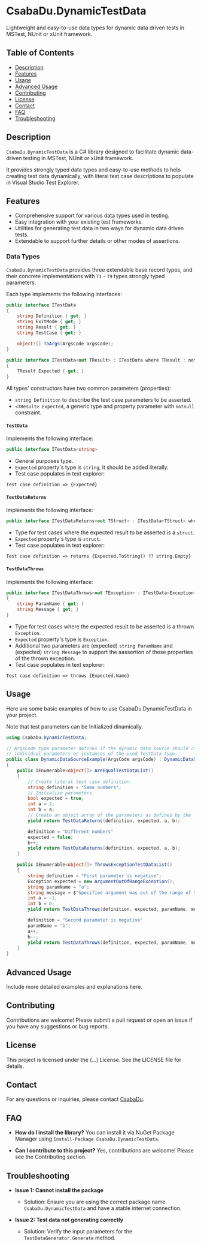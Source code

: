 # CsabaDu.DynamicTestData

Lightweight and easy-to-use data types for dynamic data driven tests in MSTest, NUnit or xUnit framework.

## Table of Contents
- [Description](#description)
- [Features](#features)
- [Usage](#usage)
- [Advanced Usage](#advanced-usage)
- [Contributing](#contributing)
- [License](#license)
- [Contact](#contact)
- [FAQ](#faq)
- [Troubleshooting](#troubleshooting)

## Description

`CsabaDu.DynamicTestData` is a C# library designed to facilitate dynamic data-driven testing in MSTest, NUnit or xUnit framework.

It provides strongly typed data types and easy-to-use methods to help creating test data dynamically, with literal test case descriptions to populate in Visual Studio Test Explorer.

## Features

- Comprehensive support for various data types used in testing.
- Easy integration with your existing test frameworks.
- Utilities for generating test data in two ways for dynamic data driven tests.
- Extendable to support further details or other modes of assertions.

### Data Types

`CsabaDu.DynamicTestData` provides three extendable base record types, and their concrete implementations with `T1` - `T9` types strongly typed parameters.

Each type implements the following interfaces:

```csharp
public interface ITestData
{
    string Definition { get; }
    string ExitMode { get; }
    string Result { get; }
    string TestCase { get; }

    object?[] ToArgs(ArgsCode argsCode);
}

public interface ITestData<out TResult> : ITestData where TResult : notnull
{
    TResult Expected { get; }
}
```

All types' constructors have two common parameters (properties):
- `string Definition` to describe the test case parameters to be asserted.
- `<TResult> Expected`, a generic type and property parameter with `notnull` constraint.

#### `TestData`

Implements the following interface:

```csharp
public interface ITestData<string>
```

- General purposes type.
- `Expected` property's type is `string`, it should be added literally.
- Test case populates in text explorer:

`Test case definition => {Expected}`

#### `TestDataReturns`

Implements the following interface:

```csharp
public interface ITestDataReturns<out TStruct> : ITestData<TStruct> where TStruct : struct;
```

- Type for test cases where the expected result to be asserted is a `struct`.
- `Expected` property's type is `struct`.
- Test case populates in text explorer:

`Test case definition => returns {Expected.ToString() ?? string.Empty}`

#### `TestDataThrows`

Implements the following interface:
```csharp
public interface ITestDataThrows<out TException> : ITestData<Exception> where TException : Exception
{
    string ParamName { get; }
    string Message { get; }
}
```
- Type for test cases where the expected result to be asserted is a thrown `Exception`.
- `Expected` property's type is `Exception`.
- Additional two parameters are (expected) `string ParamName` and (expected) `string Message` to support the aassertion of these properties of the thrown exception.
- Test case populates in text explorer:

`Test case definition => throws {Expected.Name}`

## Usage

Here are some basic examples of how to use CsabaDu.DynamicTestData in your project.

Note that test parameters can be Initialized dinamically.

```csharp
using CsabaDu.DynamicTestData;

// ArgsCode type parameter defines if the dynamic data source should consist of
// individual parameters or instances of the used TestData type.
public class DynamicDataSourceExample(ArgsCode argsCode) : DynamicDataSource(argsCode)
{
    public IEnumerable<object[]> AreEqualTestDataList()
    {
        // Create literal test case definition.
        string definition = "Same numbers";
        // Initialize parameters.
        bool expected = true;
        int a = 2;
        int b = a;
        // Create an object array of the parameters as defined by the 'argsCode' parameter.
        yield return TestDataReturns(definition, expected, a, b);

        definition = "Different numbers"
        expected = false;
        b++;
        yield return TestDataReturns(definition, expected, a, b);
    }

    public IEnumerable<object[]> ThrowsExceptionTestDataList()
    {
        string definition = "First parameter is negative";
        Exception expected = new ArgumentOutOfRangeException();
        string paramName = "a";
        string message = $"Specified argument was out of the range of valid values. Parameter name: {paramName}"
        int a = -1;
        int b = 0;
        yield return TestDataThrows(definition, expected, paramName, message, a, b);

        definition = "Second parameter is negative"
        paramName = "b";
        a++;
        b--;
        yield return TestDataThrows(definition, expected, paramName, message, a, b);
    }
}
```

## Advanced Usage

Include more detailed examples and explanations here.

## Contributing

Contributions are welcome! Please submit a pull request or open an issue if you have any suggestions or bug reports.

## License

This project is licensed under the (...) License. See the LICENSE file for details.

## Contact

For any questions or inquiries, please contact [CsabaDu](https://github.com/CsabaDu).

## FAQ

- **How do I install the library?**
  You can install it via NuGet Package Manager using `Install-Package CsabaDu.DynamicTestData`.

- **Can I contribute to this project?**
  Yes, contributions are welcome! Please see the Contributing section.

## Troubleshooting

- **Issue 1: Cannot install the package**
  - Solution: Ensure you are using the correct package name `CsabaDu.DynamicTestData` and have a stable internet connection.

- **Issue 2: Test data not generating correctly**
  - Solution: Verify the input parameters for the `TestDataGenerator.Generate` method.
